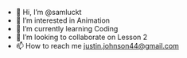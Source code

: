 - 👋 Hi, I’m @samluckt
- 👀 I’m interested in Animation
- 🌱 I’m currently learning Coding
- 💞️ I’m looking to collaborate on Lesson 2
- 📫 How to reach me justin.johnson44@gmail.com

<!---
samluckt/samluckt is a ✨ special ✨ repository because its `README.md` (this file) appears on your GitHub profile.
You can click the Preview link to take a look at your changes.
--->
